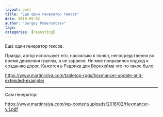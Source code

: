 ```yaml
---
layout: post
title: "Ещё один генератор гексов"
date: 2019-09-02
author: "Sergey Pomerantsev"
tags:
categories: [reposting]
---
```


Ещё один генератор гексов. 

Правда, автор использует его, насколько я понял, непосредственно во время движения группы, а не заранее. Но мне понравился подход к созданию дорог. Кажется в Рэдрика для Ворнхейма что-то такое было. 

<https://www.martinralya.com/tabletop-rpgs/hexmancer-update-and-extended-example/>

----------

Сам генератор:

<https://www.martinralya.com/wp-content/uploads/2016/02/Hexmancer-v.1.pdf>

